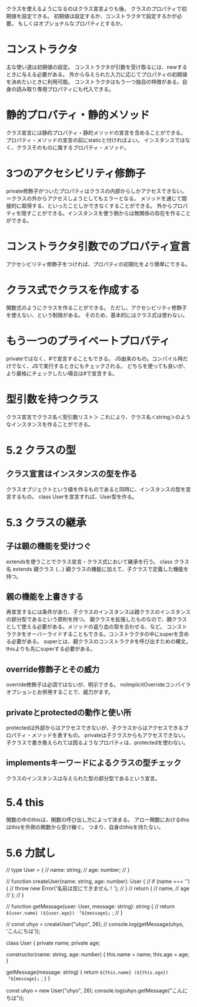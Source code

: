 クラスを使えるようになるのはクラス宣言よりも後。
クラスのプロパティで初期値を設定できる。
初期値は設定するか、コンストラクタで設定するかが必要。
もしくはオプショナルなプロパティとするか。

# コンストラクタ
主な使い道は初期値の設定。
コンストラクタが引数を受け取るには、newするときに与える必要がある。
外から与えられた入力に応じてプロパティの初期値を決めたいときに利用可能。
コンストラクタはもう一つ独自の特徴がある。自身の読み取り専用プロパティにも代入できる。

# 静的プロパティ・静的メソッド
クラス宣言には静的プロパティ・静的メソッドの宣言を含めることができる。
プロパティ・メソッドの宣言の前にstaticと付ければよい。
インスタンスではなく、クラスそのものに属するプロパティ・メソッド。

# 3つのアクセシビリティ修飾子
private修飾子がついたプロパティはクラスの内部からしかアクセスできない。＝クラスの外からアクセスしようとしてもエラーとなる。
メソッドを通じて間接的に取得する、といったことしかできなくすることができる。
外からプロパティを隠すことができる。インスタンスを使う側からは無関係の存在を作ることができる。

# コンストラクタ引数でのプロパティ宣言
アクセシビリティ修飾子をつければ、プロパティの初期化をより簡単にできる。

# クラス式でクラスを作成する
関数式のようにクラスを作ることができる。
ただし、アクセシビリティ修飾子を使えない、という制限がある。
そのため、基本的にはクラス式は使わない。

# もう一つのプライベートプロパティ
privateではなく、#で宣言することもできる。
JS由来のもの。コンパイル時だけでなく、JSで実行するときにもチェックされる。
どちらを使っても良いが、より厳格にチェックしたい場合は#で宣言する。

# 型引数を持つクラス
クラス宣言でクラス名＜型引数リスト＞
これにより、クラス名＜string＞のようなインスタンスを作ることができる。


# 5.2 クラスの型
## クラス宣言はインスタンスの型を作る
クラスオブジェクトという値を作るものであると同時に、インスタンスの型を宣言するもの。
class Userを宣言すれば、User型を作る。

# 5.3 クラスの継承
## 子は親の機能を受けつぐ
extendsを使うことでクラス宣言・クラス式において継承を行う。
class クラス名 extends 親クラス {...}
親クラスの機能に加えて、子クラスで定義した機能を持つ。

## 親の機能を上書きする
再宣言するには条件があり、子クラスのインスタンスは親クラスのインスタンスの部分型であるという原則を持つ。
親クラスを拡張したものなので、親クラスとして使える必要がある。メソッドの返り血の型を合わせる、など。
コンストラクタをオーバーライドすることもできる。コンストラクタの中にsuperを含める必要がある。
superとは、親クラスのコンストラクタを呼び出すための構文。
thisよりも先にsuperする必要がある。

## override修飾子とその威力
override修飾子は必須ではないが、明示できる。
noImplicitOverrideコンパイラオプションとお併用することで、威力がます。

## privateとprotectedの動作と使い所
protectedは外部からはアクセスできないが、子クラスからはアクセスできるプロパティ・メソッドを表すもの。
privateは子クラスからもアクセスできない。
子クラスで書き換えられては困るようなプロパティは、protectedを使わない。

## implementsキーワードによるクラスの型チェック
クラスのインスタンスは与えられた型の部分型であるという宣言。

# 5.4 this
関数の中のthisは、関数の呼び出し方によって決まる。
アロー関数におけるthisはthisを外側の関数から受け継ぐ。
つまり、自身のthisを持たない。

# 5.6 力試し
// type User = {
//   name: string;
//   age: number;
// }

// function createUser(name: string, age: number): User {
//   if (name === '') {
//     throw new Error('名前は空にできません！');
//   }
//   return {
//     name,
//     age
//   };
// }

// function getMessage(user: User, message: string): string {
//   return `${user.name} (${user.age}) 「${message}」`;
// }

// const uhyo = createUser("uhyo", 26);
// console.log(getMessage(uhyo, 'こんにちは'));

class User {
  private name;
  private age;

  constructor(name: string, age: number) {
    this.name = name;
    this.age = age;
  }

  getMessage(message: string) {
    return `${this.name} (${this.age}) 「${message}」`;
  }
}

const uhyo = new User("uhyo", 26);
console.log(uhyo.getMessage("こんにちは"));